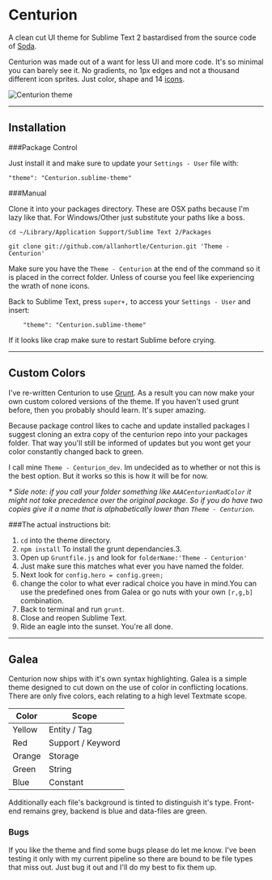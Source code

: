 Centurion
=========

A clean cut UI theme for Sublime Text 2 bastardised from the source code of [Soda].

Centurion was made out of a want for less UI and more code. It's so minimal you can barely see it.
No gradients, no 1px edges and not a thousand different icon sprites. Just color, shape and 14 [icons].

![Centurion theme](https://raw.github.com/allanhortle/Centurion/master/res/preview.png)

---

Installation
------------------------------------------------------------------------
###Package Control

Just install it and make sure to update your `Settings - User` file with:

    "theme": "Centurion.sublime-theme"


###Manual

Clone it into your packages directory. These are OSX paths because I'm lazy like that. For Windows/Other just substitute your paths like a boss.

    cd ~/Library/Application Support/Sublime Text 2/Packages

    git clone git://github.com/allanhortle/Centurion.git 'Theme - Centurion'

Make sure you have the `Theme - Centurion` at the end of the command so it is placed in the correct folder.
Unless of course you feel like experiencing the wrath of none icons.

Back to Sublime Text, press `super+,` to access your `Settings - User` and insert:

        "theme": "Centurion.sublime-theme"

If it looks like crap make sure to restart Sublime before crying.

---

Custom Colors
-------------
I've re-written Centurion to use [Grunt]. As a result you can now make your own
custom colored versions of the theme. If you haven't used grunt before, then you probably should learn. It's super amazing.

Because package control likes to cache and update installed packages I suggest cloning an extra copy of the centurion repo into your packages folder.
That way you'll still be informed of updates but you wont get your color constantly changed back to green.

I call mine `Theme - Centurion_dev`. Im undecided as to whether or not this is the best option. But it works so this is how it will be for now.

_* Side note: if you call your folder something like `AAACenturionRadColor` it might not take precedence over the original package. So if you do have two copies give it a name that is alphabetically lower than `Theme - Centurion`._

###The actual instructions bit:

1. `cd` into the theme directory.
2. `npm install` To install the grunt dependancies.3.
3. Open up `Gruntfile.js` and look for `folderName:'Theme - Centurion'`
4. Just make sure this matches what ever you have named the folder.
5. Next look for `config.hero = config.green;`
6. change the color to what ever radical choice you have in mind.You can use the predefined ones from Galea or go nuts with your own `[r,g,b]` combination.
7. Back to terminal and run `grunt`.
8. Close and reopen Sublime Text.
9. Ride an eagle into the sunset. You're all done.


---
## Galea
Centurion now ships with it's own syntax highlighting. Galea is a simple theme designed to cut down on the use of color in conflicting locations. There are only five colors, each relating to a high level Textmate scope.

| Color         | Scope                |
| ------------- |----------------------|
| Yellow      	| Entity / Tag         |
| Red      		| Support / Keyword    |
| Orange 		| Storage    		   |
| Green         | String               |
| Blue          | Constant             |

Additionally each file's background is tinted to distinguish it's type. Front-end remains grey, backend is blue and data-files are green.

### Bugs
If you like the theme and  find some bugs please do let me know. I've been testing it only with my current pipeline so there are bound to be file types that miss out. Just bug it out and I'll do my best to fix them up.


[grunt]: http://gruntjs.com/ "It really is the business"
[soda]: https://github.com/buymeasoda/soda-theme/
[icons]: http://www.glyphicons.com/